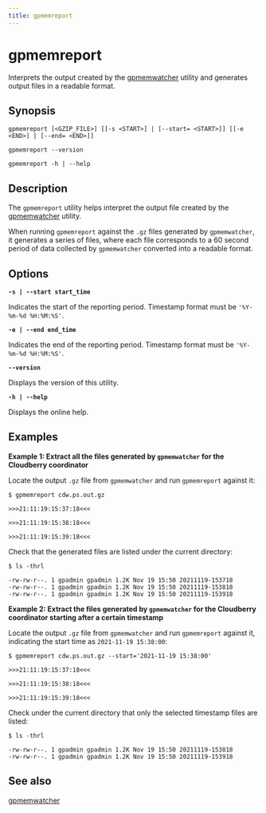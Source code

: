 ```yaml
---
title: gpmemreport
---
```


# gpmemreport

Interprets the output created by the [gpmemwatcher](/docs/sys-utilities/db-util-gpmemwatcher.md) utility and generates output files in a readable format.

## Synopsis

```
gpmemreport [<GZIP_FILE>] [[-s <START>] | [--start= <START>]] [[-e <END>] | [--end= <END>]] 
        
gpmemreport --version

gpmemreport -h | --help 
```

## Description

The `gpmemreport` utility helps interpret the output file created by the [gpmemwatcher](/docs/sys-utilities/db-util-gpmemwatcher.md) utility.

When running `gpmemreport` against the `.gz` files generated by `gpmemwatcher`, it generates a series of files, where each file corresponds to a 60 second period of data collected by `gpmemwatcher` converted into a readable format.

## Options

**`-s | --start start_time`**

Indicates the start of the reporting period. Timestamp format must be `'%Y-%m-%d %H:%M:%S'`.

**`-e | --end end_time`**

Indicates the end of the reporting period. Timestamp format must be `'%Y-%m-%d %H:%M:%S'`.

**`--version`**

Displays the version of this utility.

**`-h | --help`**

Displays the online help.

## Examples

**Example 1: Extract all the files generated by `gpmemwatcher` for the Cloudberry coordinator**

Locate the output `.gz` file from `gpmemwatcher` and run `gpmemreport` against it:

```shell
$ gpmemreport cdw.ps.out.gz

>>>21:11:19:15:37:18<<<

>>>21:11:19:15:38:18<<<

>>>21:11:19:15:39:18<<<
```

Check that the generated files are listed under the current directory:

```shell
$ ls -thrl

-rw-rw-r--. 1 gpadmin gpadmin 1.2K Nov 19 15:50 20211119-153718
-rw-rw-r--. 1 gpadmin gpadmin 1.2K Nov 19 15:50 20211119-153818
-rw-rw-r--. 1 gpadmin gpadmin 1.2K Nov 19 15:50 20211119-153918
```

**Example 2: Extract the files generated by `gpmemwatcher` for the Cloudberry coordinator starting after a certain timestamp**

Locate the output `.gz` file from `gpmemwatcher` and run `gpmemreport` against it, indicating the start time as `2021-11-19 15:38:00`:

```shell
$ gpmemreport cdw.ps.out.gz --start='2021-11-19 15:38:00'

>>>21:11:19:15:37:18<<<

>>>21:11:19:15:38:18<<<

>>>21:11:19:15:39:18<<<
```

Check under the current directory that only the selected timestamp files are listed:

```shell
$ ls -thrl

-rw-rw-r--. 1 gpadmin gpadmin 1.2K Nov 19 15:50 20211119-153818
-rw-rw-r--. 1 gpadmin gpadmin 1.2K Nov 19 15:50 20211119-153918
```

## See also

[gpmemwatcher](/docs/sys-utilities/db-util-gpmemwatcher.md)
